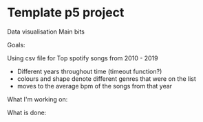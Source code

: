 # Template p5 project

Data visualisation Main bits

Goals:

Using csv file for Top spotify songs from 2010 - 2019 
- Different years throughout time (timeout function?)
- colours and shape denote different genres that were on the list 
- moves to the average bpm of the songs from that year 

What I'm working on:

What is done: 
